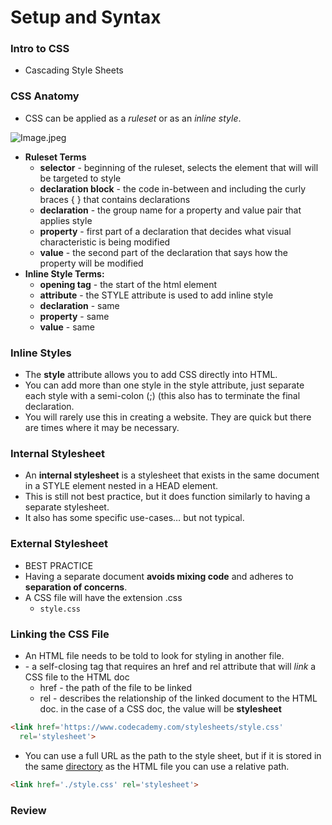 # Setup and Syntax

### Intro to CSS

- Cascading Style Sheets

### CSS Anatomy

- CSS can be applied as a *ruleset* or as an *inline style*.

![Image.jpeg](https://res.craft.do/user/full/b4ae036d-e2e6-fd10-7e5e-f12ec518b2e1/doc/6167C817-92B5-4FB5-ABA0-BA695D74D6A2/A803E31F-D5B1-4955-BD55-AB6EAE426AA3_2/oxBcVnsFGynAWOTi5hdT9QzxjxxUztDFSoDDwzolqosz/Image.jpeg)

- **Ruleset Terms**
   - **selector** - beginning of the ruleset, selects the element that will will be targeted to style
   - **declaration block** - the code in-between and including the curly braces { } that contains declarations
   - **declaration** - the group name for a property and value pair that applies style
   - **property** - first part of a declaration that decides what visual characteristic is being modified
   - **value** - the second part of the declaration that says how the property will be modified
- **Inline Style Terms:**
   - **opening tag** - the start of the html element
   - **attribute** - the STYLE attribute is used to add inline style
   - **declaration** - same
   - **property** - same
   - **value** - same

### Inline Styles

- The **style** attribute allows you to add CSS directly into HTML.
- You can add more than one style in the style attribute, just separate each style with a semi-colon (;) (this also has to terminate the final declaration.
- You will rarely use this in creating a website. They are quick but there are times where it may be necessary.

### Internal Stylesheet

- An **internal stylesheet** is a stylesheet that exists in the same document in a STYLE element nested in a HEAD element.
- This is still not best practice, but it does function similarly to having a separate stylesheet.
- It also has some specific use-cases… but not typical.

### External Stylesheet

- BEST PRACTICE
- Having a separate document **avoids mixing code** and adheres to **separation of concerns**.
- A CSS file will have the extension .css
   - `style.css`

### Linking the CSS File

- An HTML file needs to be told to look for styling in another file.
- **<link>** - a self-closing tag that requires an href and rel attribute that will *link* a CSS file to the HTML doc
   - href - the path of the file to be linked
   - rel - describes the relationship of the linked document to the HTML doc. in the case of a CSS doc, the value will be **stylesheet**

```html
<link href='https://www.codecademy.com/stylesheets/style.css' 
  rel='stylesheet'>
```

- You can use a full URL as the path to the style sheet, but if it is stored in the same [directory](https://en.wikipedia.org/wiki/Directory_(computing)) as the HTML file you can use a relative path.

```html
<link href='./style.css' rel='stylesheet'>
```

### Review

[](https://www.codecademy.com/resources/docs/css)

[](https://www.codecademy.com/workspaces/new)

